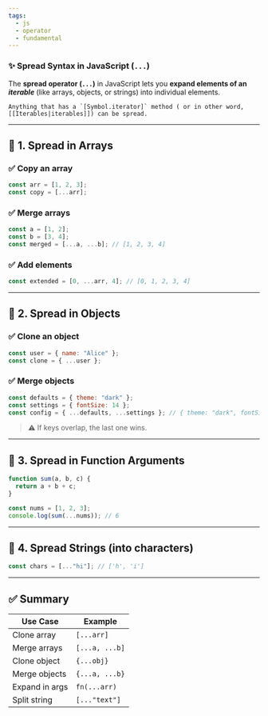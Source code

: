 ```yaml
---
tags:
  - js
  - operator
  - fundamental
---
```


### ✨ Spread Syntax in JavaScript (`...`)

The **spread operator (`...`)** in JavaScript lets you **expand elements of an *iterable*** (like arrays, objects, or strings) into individual elements.

```ad-note
Anything that has a `[Symbol.iterator]` method ( or in other word, [[Iterables|iterables]]) can be spread.
```

---

## 🔹 1. **Spread in Arrays**

### ✅ Copy an array

```js
const arr = [1, 2, 3];
const copy = [...arr];
```

### ✅ Merge arrays

```js
const a = [1, 2];
const b = [3, 4];
const merged = [...a, ...b]; // [1, 2, 3, 4]
```

### ✅ Add elements

```js
const extended = [0, ...arr, 4]; // [0, 1, 2, 3, 4]
```

---

## 🔹 2. **Spread in Objects**

### ✅ Clone an object

```js
const user = { name: "Alice" };
const clone = { ...user };
```

### ✅ Merge objects

```js
const defaults = { theme: "dark" };
const settings = { fontSize: 14 };
const config = { ...defaults, ...settings }; // { theme: "dark", fontSize: 14 }
```

> ⚠️ If keys overlap, the last one wins.

---

## 🔹 3. **Spread in Function Arguments**

```js
function sum(a, b, c) {
  return a + b + c;
}

const nums = [1, 2, 3];
console.log(sum(...nums)); // 6
```

---

## 🔹 4. **Spread Strings (into characters)**

```js
const chars = [..."hi"]; // ['h', 'i']
```

---

## ✅ Summary

|Use Case|Example|
|---|---|
|Clone array|`[...arr]`|
|Merge arrays|`[...a, ...b]`|
|Clone object|`{...obj}`|
|Merge objects|`{...a, ...b}`|
|Expand in args|`fn(...arr)`|
|Split string|`[..."text"]`|